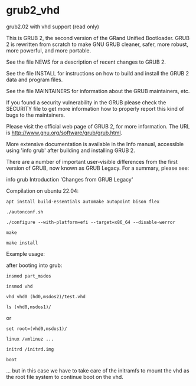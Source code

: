 # grub2_vhd
grub2.02 with vhd support (read only)


This is GRUB 2, the second version of the GRand Unified Bootloader.
GRUB 2 is rewritten from scratch to make GNU GRUB cleaner, safer, more
robust, more powerful, and more portable.

See the file NEWS for a description of recent changes to GRUB 2.

See the file INSTALL for instructions on how to build and install the
GRUB 2 data and program files.

See the file MAINTAINERS for information about the GRUB maintainers, etc.

If you found a security vulnerability in the GRUB please check the SECURITY
file to get more information how to properly report this kind of bugs to
the maintainers.

Please visit the official web page of GRUB 2, for more information.
The URL is <http://www.gnu.org/software/grub/grub.html>.

More extensive documentation is available in the Info manual,
accessible using 'info grub' after building and installing GRUB 2.

There are a number of important user-visible differences from the
first version of GRUB, now known as GRUB Legacy. For a summary, please
see:

  info grub Introduction 'Changes from GRUB Legacy'
  
  Compilation on ubuntu 22.04:
  
  ```apt install build-essentials automake autopoint bison flex```
  
  ```./autonconf.sh```
  
  ```./configure --with-platform=efi --target=x86_64 --disable-werror```
  
  ```make```
  
  ```make install```
  
  
  Example usage:
  
  after booting into grub:
  
  ```insmod part_msdos```
  
  ```insmod vhd```
  
  ```vhd vhd0 (hd0,msdos2)/test.vhd```
  
  ```ls (vhd0,msdos1)/ ```
  
or

  ```set root=(vhd0,msdos1)/ ```
  
  ```linux /vmlinuz ... ```
  
  ```initrd /initrd.img ```
  
  ```boot```
  
  ... but in this case we have to take care of the initramfs to mount the vhd as the root file system to continue boot on the vhd.
